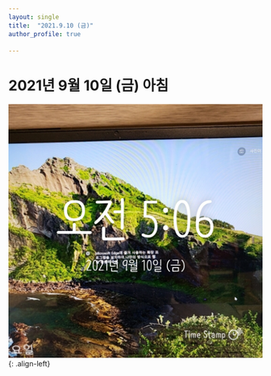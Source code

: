 ```yaml
---
layout: single
title:  "2021.9.10 (금)"
author_profile: true

---
```


# 2021년 9월 10일 (금) 아침
![image](/assets/images/morning/20210910.jpg)
{: .align-left}
